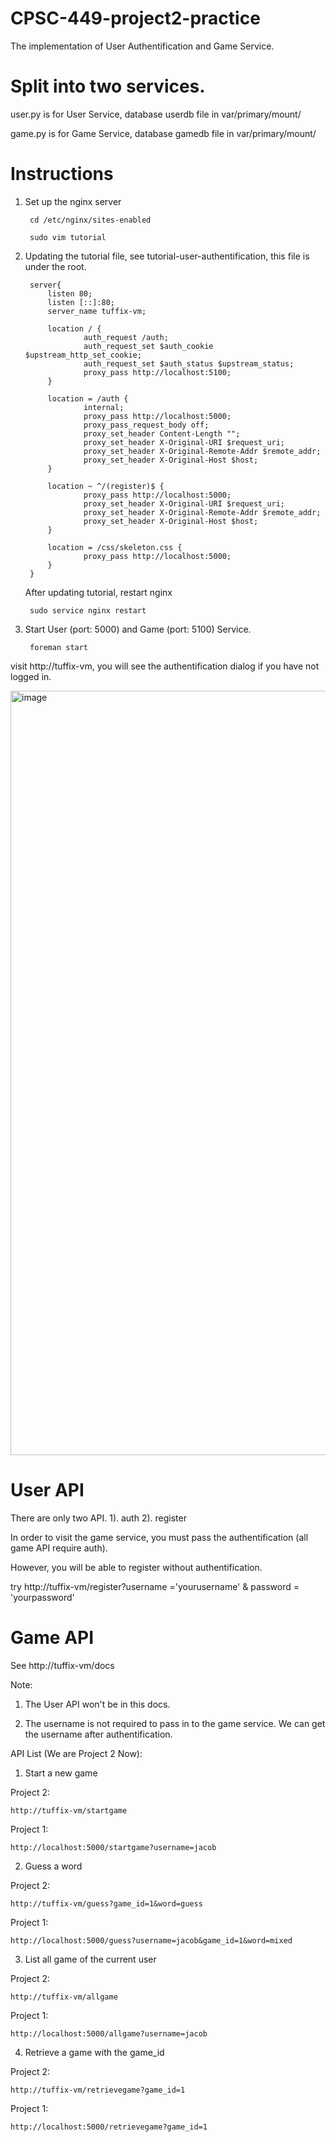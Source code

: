 # CPSC-449-project2-practice

The implementation of User Authentification and Game Service.

# Split into two services.

user.py is for User Service, database userdb file in var/primary/mount/

game.py is for Game Service, database gamedb file in var/primary/mount/

# Instructions

1. Set up the nginx server

        cd /etc/nginx/sites-enabled
    
        sudo vim tutorial

2. Updating the tutorial file, see tutorial-user-authentification, this file is under the root.
       
        server{
            listen 80;
            listen [::]:80;
            server_name tuffix-vm;

            location / {
                    auth_request /auth;
                    auth_request_set $auth_cookie $upstream_http_set_cookie;
                    auth_request_set $auth_status $upstream_status;
                    proxy_pass http://localhost:5100;
            }

            location = /auth {
                    internal;
                    proxy_pass http://localhost:5000;
                    proxy_pass_request_body off;
                    proxy_set_header Content-Length "";
                    proxy_set_header X-Original-URI $request_uri;
                    proxy_set_header X-Original-Remote-Addr $remote_addr;
                    proxy_set_header X-Original-Host $host;
            }

            location ~ ^/(register)$ {
                    proxy_pass http://localhost:5000;
                    proxy_set_header X-Original-URI $request_uri;
                    proxy_set_header X-Original-Remote-Addr $remote_addr;
                    proxy_set_header X-Original-Host $host;
            }

            location = /css/skeleton.css {
                    proxy_pass http://localhost:5000;
            }
        }

    After updating tutorial, restart nginx

        sudo service nginx restart
    
3. Start User (port: 5000) and Game (port: 5100) Service.

        foreman start
    
visit http://tuffix-vm, you will see the authentification dialog if you have not logged in.

<img width="1223" alt="image" src="https://user-images.githubusercontent.com/98377452/200998703-dbe7bab7-2e57-4200-8a45-55154ff4e5c7.png">

# User API

There are only two API. 1). auth 2). register

In order to visit the game service, you must pass the authentification (all game API require auth).

However, you will be able to register without authentification.

try http://tuffix-vm/register?username ='yourusername' & password = 'yourpassword'

# Game API

See http://tuffix-vm/docs

Note: 

1. The User API won't be in this docs.

2. The username is not required to pass in to the game service. We can get the username after authentification.

API List (We are Project 2 Now):

1.  Start a new game
    
Project 2: 

    http://tuffix-vm/startgame

Project 1: 

    http://localhost:5000/startgame?username=jacob

2. Guess a word

Project 2: 

    http://tuffix-vm/guess?game_id=1&word=guess

Project 1: 

    http://localhost:5000/guess?username=jacob&game_id=1&word=mixed

3. List all game of the current user

Project 2: 

    http://tuffix-vm/allgame

Project 1: 

    http://localhost:5000/allgame?username=jacob

4. Retrieve a game with the game_id

Project 2: 

    http://tuffix-vm/retrievegame?game_id=1

Project 1: 

    http://localhost:5000/retrievegame?game_id=1


